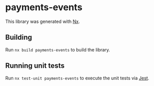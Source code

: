 # payments-events

This library was generated with [Nx](https://nx.dev).

## Building

Run `nx build payments-events` to build the library.

## Running unit tests

Run `nx test-unit payments-events` to execute the unit tests via [Jest](https://jestjs.io).
